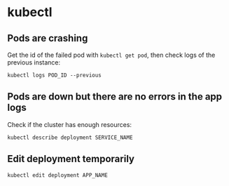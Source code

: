 # kubectl

## Pods are crashing
Get the id of the failed pod with `kubectl get pod`, then check logs of the previous instance:

```
kubectl logs POD_ID --previous
```

## Pods are down but there are no errors in the app logs
Check if the cluster has enough resources:
```
kubectl describe deployment SERVICE_NAME
```

## Edit deployment temporarily
```
kubectl edit deployment APP_NAME
```

